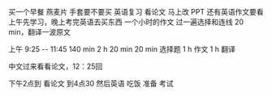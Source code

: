 买一个早餐 燕麦片
手套要不要买
英语复习
看论文 马上改 PPT
还有英语作文要看
上午先学习，晚上考完英语去买东西
一个小时的作文
过一遍选择和连线 20 min，翻译一波原文

上午 9:25 -- 11:45 140 min 2 h 20 min
20 min 选择题
1 h 作文
1 h 翻译

中文过来看看论文，12：25回

下午2点到
看论文 到4点30 然后英语 吃饭 准备 考试